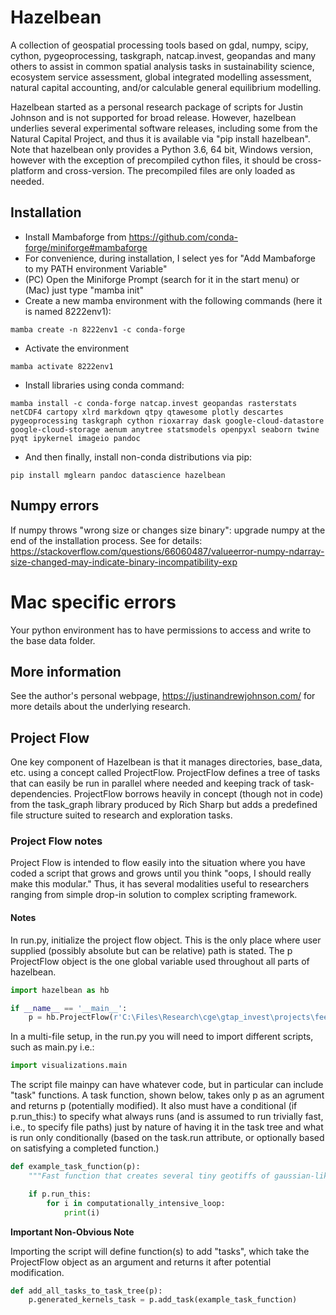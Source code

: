 # Hazelbean
A collection of geospatial processing tools based on gdal, numpy, scipy, cython, pygeoprocessing, taskgraph, natcap.invest, geopandas and many others to assist in common spatial analysis tasks in sustainability science, ecosystem service assessment, global integrated modelling assessment,  natural capital accounting, and/or calculable general equilibrium modelling.

Hazelbean started as a personal research package of scripts for Justin Johnson and is not supported for broad release. However, hazelbean underlies several experimental software releases, including some from the Natural Capital Project, and thus it is available via "pip install hazelbean". Note that hazelbean only provides a Python 3.6, 64 bit, Windows version, however with the exception of precompiled cython files, it should be cross-platform and cross-version. The precompiled files are only loaded as needed.


## Installation

-   Install Mambaforge from https://github.com/conda-forge/miniforge#mambaforge
-   For convenience, during installation, I select yes for "Add Mambaforge to my PATH environment Variable"
-   (PC) Open the Miniforge Prompt (search for it in the start menu) or (Mac) just type "mamba init"
-   Create a new mamba environment with the following commands (here it is named 8222env1):

`mamba create -n 8222env1 -c conda-forge`

-   Activate the environment

`mamba activate 8222env1`

-   Install libraries using conda command:

`mamba install -c conda-forge natcap.invest geopandas rasterstats netCDF4 cartopy xlrd markdown qtpy qtawesome plotly descartes pygeoprocessing taskgraph cython rioxarray dask google-cloud-datastore google-cloud-storage aenum anytree statsmodels openpyxl seaborn twine pyqt ipykernel imageio pandoc`

-   And then finally, install non-conda distributions via pip:

`pip install mglearn pandoc datascience hazelbean`


## Numpy errors

If numpy throws "wrong size or changes size binary": upgrade numpy at the end of the installation process. See for details: https://stackoverflow.com/questions/66060487/valueerror-numpy-ndarray-size-changed-may-indicate-binary-incompatibility-exp

# Mac specific errors

Your python environment has to have permissions to access and write to the base data folder.

## More information
See the author's personal webpage, https://justinandrewjohnson.com/ for more details about the underlying research.

## Project Flow

One key component of Hazelbean is that it manages directories, base_data, etc. using a concept called ProjectFlow. ProjectFlow defines a tree of tasks that can easily be run in parallel where needed and keeping track of task-dependencies. ProjectFlow borrows heavily in concept (though not in code) from the task_graph library produced by Rich Sharp but adds a predefined file structure suited to research and exploration tasks. 

### Project Flow notes

Project Flow is intended to flow easily into the situation where you have coded a script that grows and grows until you think "oops, I should really make this modular." Thus, it has several modalities useful to researchers ranging from simple drop-in solution to complex scripting framework.

#### Notes

In run.py, initialize the project flow object. This is the only place where user supplied (possibly absolute but can be relative) path is stated. The p ProjectFlow object is the one global variable used throughout all parts of hazelbean.

```python
import hazelbean as hb

if __name__ == '__main__':
    p = hb.ProjectFlow(r'C:\Files\Research\cge\gtap_invest\projects\feedback_policies_and_tipping_points')
```

In a multi-file setup, in the run.py you will need to import different scripts, such as main.py i.e.:
```python
import visualizations.main
```

The script file mainpy can have whatever code, but in particular can include "task" functions. A task function, shown below, takes only p as an agrument and returns p (potentially modified). It also must have a conditional (if p.run_this:) to specify what always runs (and is assumed to run trivially fast, i.e., to specify file paths) just by nature of having it in the task tree and what is run only conditionally (based on the task.run attribute, or optionally based on satisfying a completed function.)
```python
def example_task_function(p):
    """Fast function that creates several tiny geotiffs of gaussian-like kernels for later use in ffn_convolve."""

    if p.run_this:
        for i in computationally_intensive_loop:
            print(i)
```
**Important Non-Obvious Note**

Importing the script will define function(s) to add "tasks", which take the ProjectFlow object as an argument and returns it after potential modification. 

```python
def add_all_tasks_to_task_tree(p):
    p.generated_kernels_task = p.add_task(example_task_function)
```



